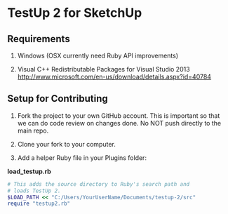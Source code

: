 TestUp 2 for SketchUp
=====================

Requirements
------------

1. Windows (OSX currently need Ruby API improvements)

2. Visual C++ Redistributable Packages for Visual Studio 2013
http://www.microsoft.com/en-us/download/details.aspx?id=40784

Setup for Contributing
----------------------

1. Fork the project to your own GitHub account. This is important so that we can do code review on changes done. No NOT push directly to the main repo.

2. Clone your fork to your computer.

3. Add a helper Ruby file in your Plugins folder:

**load_testup.rb**
```ruby
# This adds the source directory to Ruby's search path and
# loads TestUp 2.
$LOAD_PATH << "C:/Users/YourUserName/Documents/testup-2/src"
require "testup2.rb"
```
